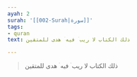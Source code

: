 ```yaml
---
ayah: 2
surah: '[[002-Surah|سورة]]'
tags:
- quran
text: ذلك الكتاب لا ريب ۛ فيه ۛ هدى للمتقين

---
```

> ذلك الكتاب لا ريب ۛ فيه ۛ هدى للمتقين
